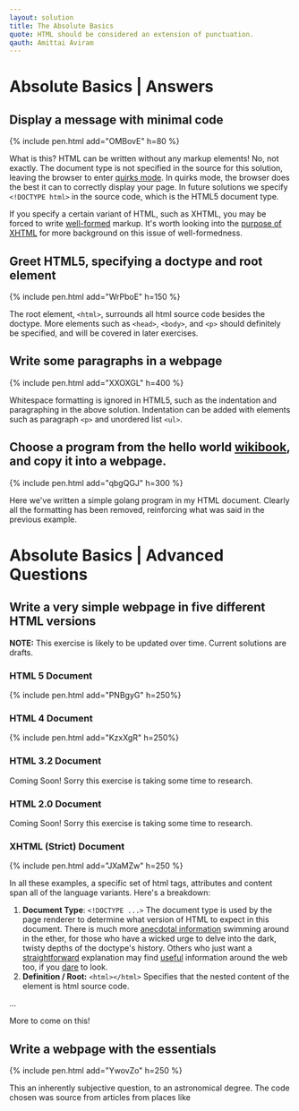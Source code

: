 ```yaml
---
layout: solution
title: The Absolute Basics
quote: HTML should be considered an extension of punctuation.
qauth: Amittai Aviram
---
```


Absolute Basics | Answers
=========================

<h2 id="hello">Display a message with minimal code</h2>

{% include pen.html add="OMBovE" h=80 %}

What is this? HTML can be written without any markup elements! No, not exactly. The document type is not specified in the source for this solution, leaving the browser to enter [quirks mode][htmlmodes]. In quirks mode, the browser does the best it can to correctly display your page. In future solutions we specify ```<!DOCTYPE html>``` in the source code, which is the HTML5 document type.

If you specify a certain variant of HTML, such as XHTML, you may be forced to write [well-formed][xhtmllen] markup. It's worth looking into the [purpose of XHTML][xhtmlpurp] for more background on this issue of well-formedness.


<h2 id="doctype">Greet HTML5, specifying a doctype and root element</h2>

{% include pen.html add="WrPboE" h=150 %}

The root element, ```<html>```, surrounds all html source code besides the doctype. More elements such as ```<head>```, ```<body>```, and ```<p>``` should definitely be specified, and will be covered in later exercises.

<h2 id="multline">Write some paragraphs in a webpage</h2>

{% include pen.html add="XXOXGL" h=400 %}

Whitespace formatting is ignored in HTML5, such as the indentation and paragraphing in the above solution. Indentation can be added with elements such as paragraph ```<p>``` and unordered list ```<ul>```.

<h2 id="messline">Choose a program from the hello world <a href="https://en.wikibooks.org/wiki/Computer_Programming/Hello_world">wikibook</a>, and copy it into a webpage.</h2>

{% include pen.html add="qbgQGJ" h=300 %}

Here we've written a simple golang program in my HTML document. Clearly all the formatting has been removed, reinforcing what was said in the previous example.

Absolute Basics | Advanced Questions
====================================

<h2 id="versions">Write a very simple webpage in five different HTML versions</h2>

**NOTE:** This exercise is likely to be updated over time. Current solutions are drafts.

<h3 id="version5">HTML 5 Document</h3>
{% include pen.html add="PNBgyG" h=250%}

<h3 id="version4">HTML 4 Document</h3>
{% include pen.html add="KzxXgR" h=250%}

<h3 id="version3">HTML 3.2 Document</h3>

Coming Soon! Sorry this exercise is taking some time to research.

<h3 id="version2">HTML 2.0 Document</h3>

Coming Soon! Sorry this exercise is taking some time to research.

<h3 id="versionx">XHTML (Strict) Document</h3>
{% include pen.html add="JXaMZw" h=250 %}

In all these examples, a specific set of html tags, attributes and content span all of the language variants. Here's a breakdown:

1. **Document Type**: ```<!DOCTYPE ...>``` The document type is used by the page renderer to determine what version of HTML to expect in this document. There is much more [anecdotal information][divequirks] swimming around in the ether, for those who have a wicked urge to delve into the dark, twisty depths of the doctype's history. Others who just want a [straightforward][htmlmodes] explanation may find [useful][w3forget] information around the web too, if you [dare][doctypesong] to look.
2. **Definition / Root:** ```<html></html>``` Specifies that the nested content of the element is html source code.

...

More to come on this!

<h2 id="essential">Write a webpage with the essentials</h2>

{% include pen.html add="YwovZo" h=250 %}

This an inherently subjective question, to an astronomical degree. The code chosen was source from articles from places like

[golangintro]: https://tour.golang.org/welcome/1
[htmlmodes]:https://developer.mozilla.org/en-US/docs/Quirks_Mode_and_Standards_Mode "MDN: Quirky Standardy Discussion"
[xhtmlpurp]:http://diveintohtml5.info/past.html#xhtml "Dive Into HTML: XHTML"
[xhtmllen]:https://www.w3.org/TR/xhtml1/#diffs "W3C XHTML Comparison"
[codepen]: http://codepen.io/about/ "Codepen: This website's current saviour"
[divequirks]: http://diveintohtml5.info/semantics.html#the-doctype "Dive Into HTML: The Doctype"
[doctypesong]: http://learnhtmlwithsong.com/blog/13-doctype/ "Learn HTML with Song!"
[w3forget]: https://www.w3.org/QA/Tips/Doctype "W3C: Don't forget the doctype!"
